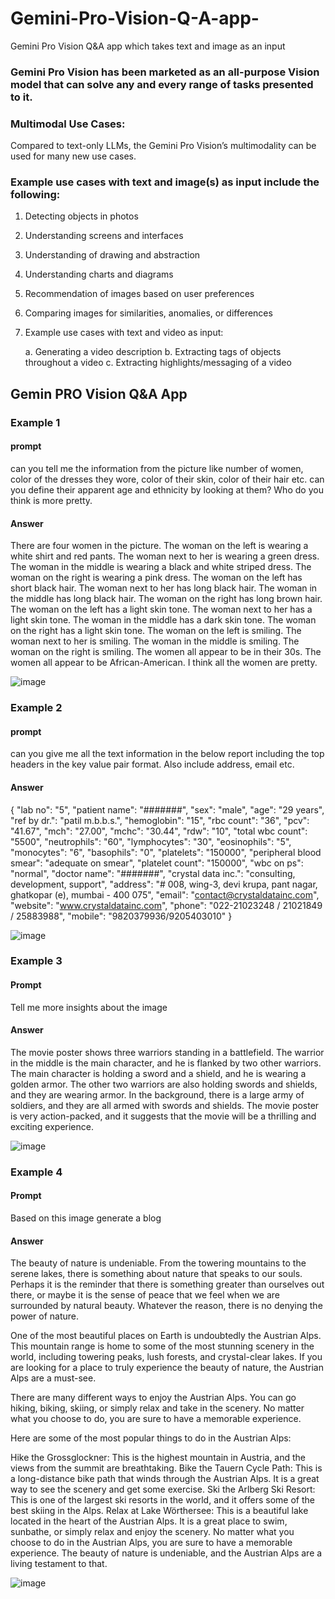 # Gemini-Pro-Vision-Q-A-app-
Gemini Pro Vision Q&amp;A app which takes text and image as an input

### Gemini Pro Vision has been marketed as an all-purpose Vision model that can solve any and every range of tasks presented to it.

### Multimodal Use Cases: 
Compared to text-only LLMs, the Gemini Pro Vision’s multimodality can be used for many new use cases.

### Example use cases with text and image(s) as input include the following:

1. Detecting objects in photos
   
2. Understanding screens and interfaces
   
3. Understanding of drawing and abstraction

4. Understanding charts and diagrams

5. Recommendation of images based on user preferences

6. Comparing images for similarities, anomalies, or differences
   
7. Example use cases with text and video as input:
   
    a. Generating a video description
    b. Extracting tags of objects throughout a video
    c. Extracting highlights/messaging of a video


## Gemin PRO Vision Q&A App

### Example 1

#### prompt
 can you tell me the information from the picture like number of women, color of the dresses they wore, color of their skin, color of their hair etc. can you define their apparent age and ethnicity by looking at them? Who do you think is more pretty. 

#### Answer
There are four women in the picture. The woman on the left is wearing a white shirt and red pants. The woman next to her is wearing a green dress. The woman in the middle is wearing a black and white striped dress. The woman on the right is wearing a pink dress. The woman on the left has short black hair. The woman next to her has long black hair. The woman in the middle has long black hair. The woman on the right has long brown hair. The woman on the left has a light skin tone. The woman next to her has a light skin tone. The woman in the middle has a dark skin tone. The woman on the right has a light skin tone. The woman on the left is smiling. The woman next to her is smiling. The woman in the middle is smiling. The woman on the right is smiling. The women all appear to be in their 30s. The women all appear to be African-American. I think all the women are pretty.

![image](https://github.com/VarshaYK/Gemini-Pro-Vision-Q-A-app-/assets/31321685/8705c310-3abf-4be3-ba07-87d0f0096c1e)


### Example 2

#### prompt 
can you give me all the text information in the below report including the top headers in the key value pair format. Also include address, email etc.

#### Answer
{
  "lab no": "5",
  "patient name": "#######",
  "sex": "male",
  "age": "29 years",
  "ref by dr.": "patil m.b.b.s.",
  "hemoglobin": "15",
  "rbc count": "36",
  "pcv": "41.67",
  "mch": "27.00",
  "mchc": "30.44",
  "rdw": "10",
  "total wbc count": "5500",
  "neutrophils": "60",
  "lymphocytes": "30",
  "eosinophils": "5",
  "monocytes": "6",
  "basophils": "0",
  "platelets": "150000",
  "peripheral blood smear": "adequate on smear",
  "platelet count": "150000",
  "wbc on ps": "normal",
  "doctor name": "#######",
  "crystal data inc.": "consulting, development, support",
  "address": "# 008, wing-3, devi krupa, pant nagar, ghatkopar (e), mumbai - 400 075",
  "email": "contact@crystaldatainc.com",
  "website": "www.crystaldatainc.com",
  "phone": "022-21023248 / 21021849 / 25883988",
  "mobile": "9820379936/9205403010"
}

![image](https://github.com/VarshaYK/Gemini-Pro-Vision-Q-A-app-/assets/31321685/5d97d3df-1859-4572-a5f0-6a2141292198)



### Example 3

#### Prompt
Tell me more insights about the image

#### Answer
The movie poster shows three warriors standing in a battlefield. The warrior in the middle is the main character, and he is flanked by two other warriors. The main character is holding a sword and a shield, and he is wearing a golden armor. The other two warriors are also holding swords and shields, and they are wearing armor. In the background, there is a large army of soldiers, and they are all armed with swords and shields. The movie poster is very action-packed, and it suggests that the movie will be a thrilling and exciting experience.

![image](https://github.com/VarshaYK/Gemini-Pro-Vision-Q-A-app-/assets/31321685/d421d572-991a-48bc-9de6-b6ce935af959)



### Example 4

#### Prompt
Based on this image generate a blog

#### Answer
The beauty of nature is undeniable. From the towering mountains to the serene lakes, there is something about nature that speaks to our souls. Perhaps it is the reminder that there is something greater than ourselves out there, or maybe it is the sense of peace that we feel when we are surrounded by natural beauty. Whatever the reason, there is no denying the power of nature.

One of the most beautiful places on Earth is undoubtedly the Austrian Alps. This mountain range is home to some of the most stunning scenery in the world, including towering peaks, lush forests, and crystal-clear lakes. If you are looking for a place to truly experience the beauty of nature, the Austrian Alps are a must-see.

There are many different ways to enjoy the Austrian Alps. You can go hiking, biking, skiing, or simply relax and take in the scenery. No matter what you choose to do, you are sure to have a memorable experience.

Here are some of the most popular things to do in the Austrian Alps:

Hike the Grossglockner: This is the highest mountain in Austria, and the views from the summit are breathtaking.
Bike the Tauern Cycle Path: This is a long-distance bike path that winds through the Austrian Alps. It is a great way to see the scenery and get some exercise.
Ski the Arlberg Ski Resort: This is one of the largest ski resorts in the world, and it offers some of the best skiing in the Alps.
Relax at Lake Wörthersee: This is a beautiful lake located in the heart of the Austrian Alps. It is a great place to swim, sunbathe, or simply relax and enjoy the scenery.
No matter what you choose to do in the Austrian Alps, you are sure to have a memorable experience. The beauty of nature is undeniable, and the Austrian Alps are a living testament to that.

![image](https://github.com/VarshaYK/Gemini-Pro-Vision-Q-A-app-/assets/31321685/a632f00e-3362-4e80-b464-e38ed8d64017)


